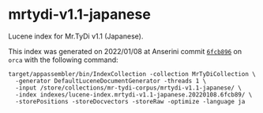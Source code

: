 # mrtydi-v1.1-japanese

Lucene index for Mr.TyDi v1.1 (Japanese).

This index was generated on 2022/01/08 at Anserini commit [`6fcb896`](https://github.com/castorini/anserini/commit/6fcb896c61e2b8cf2f235def3e95dda5fe4cd2fc) on `orca` with the following command:

```
target/appassembler/bin/IndexCollection -collection MrTyDiCollection \
  -generator DefaultLuceneDocumentGenerator -threads 1 \
  -input /store/collections/mr-tydi-corpus/mrtydi-v1.1-japanese/ \
  -index indexes/lucene-index.mrtydi-v1.1-japanese.20220108.6fcb89/ \
  -storePositions -storeDocvectors -storeRaw -optimize -language ja
```